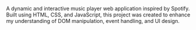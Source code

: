 A dynamic and interactive music player web application inspired by Spotify. Built using HTML, CSS, and JavaScript, this project was created to enhance my understanding of DOM manipulation, event handling, and UI design.
